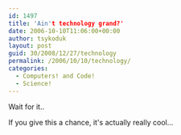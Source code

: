 ```yaml
---
id: 1497
title: 'Ain't technology grand?'
date: 2006-10-10T11:06:00+00:00
author: tsykoduk
layout: post
guid: 30/2008/12/27/technology
permalink: /2006/10/10/technology/
categories:
  - Computers! and Code!
  - Science!
---
```

<p>Wait for it..</p>


<p>If you give this a chance, it's actually really cool...</p>


<object width="425" height="350"><param name="movie" value="http://www.youtube.com/v/NZNTgglPbUA"></param><param name="wmode" value="transparent"></param><embed src="http://www.youtube.com/v/NZNTgglPbUA" type="application/x-shockwave-flash" wmode="transparent" width="425" height="350"></embed></object>